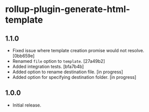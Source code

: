 # rollup-plugin-generate-html-template

## 1.1.0

- Fixed issue where template creation promise would not resolve. [0bb659e]
- Renamed `file` option to `template`. [27a49b2]
- Added integration tests. [bfa7b4b]
- Added option to rename destination file. [in progress]
- Added option for specifying destination folder. [in progress]

## 1.0.0

- Initial release.
